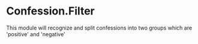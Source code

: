 # Confession.Filter

This module will recognize and split confessions into two groups which are 'positive' and 'negative'
